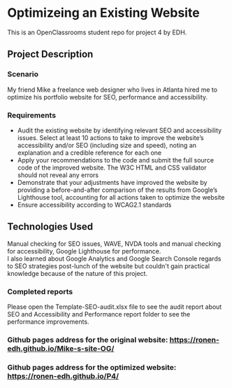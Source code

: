 # Optimizeing an Existing Website 

This is an OpenClassrooms student repo for project 4 by EDH.

## Project Description

### Scenario 

My friend Mike a freelance web designer who lives in Atlanta hired me to optimize his portfolio website for SEO, performance and accessibility.

### Requirements
 - Audit the existing website by identifying relevant SEO and accessibility issues. Select at least 10 actions to take to improve the website’s accessibility and/or SEO (including size and speed), noting an explanation and a credible reference for each one
 - Apply your recommendations to the code and submit the full source code of the improved website. The W3C HTML and CSS validator should not reveal any errors
 - Demonstrate that your adjustments have improved the website by providing a before-and-after comparison of the results from Google’s Lighthouse tool, accounting for all actions taken to optimize the website
 - Ensure accessibility according to WCAG2.1 standards

## Technologies Used 

Manual checking for SEO issues, WAVE, NVDA tools and manual checking for accessibility, Google Lighthouse for performance.  
I also learned about Google Analytics and Google Search Console regards to SEO strategies post-lunch of the website
but couldn't gain practical knowledge because of the nature of this project.

### Completed reports

Please open the Template-SEO-audit.xlsx file to see the audit report about SEO and Accessibility and Performance report folder to see the performance improvements. 

### Github pages address for the original website: https://ronen-edh.github.io/Mike-s-site-OG/  
### Github pages address for the optimized website: https://ronen-edh.github.io/P4/  
